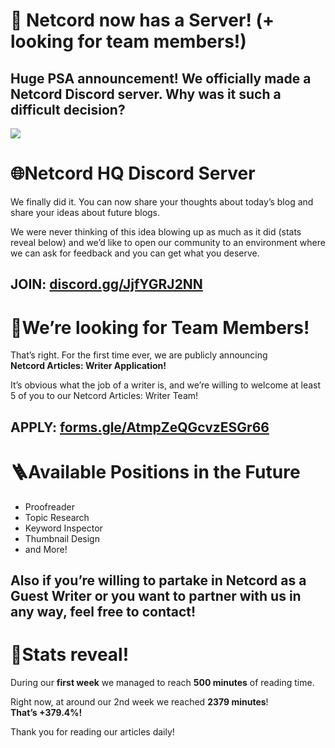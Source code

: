 📢 Netcord now has a Server! (+ looking for team members!)
==========================================================

Huge PSA announcement! We officially made a Netcord Discord server. Why was it such a difficult decision?
---------------------------------------------------------------------------------------------------------

![](https://miro.medium.com/max/1400/1*csBRfye6vK3j3wIaDfrTCQ.png)

🌐Netcord HQ Discord Server
===========================

We finally did it. You can now share your thoughts about today’s blog and share your ideas about future blogs.

We were never thinking of this idea blowing up as much as it did (stats reveal below) and we’d like to open our community to an environment where we can ask for feedback and you can get what you deserve.

**JOIN:** [**discord.gg/JjfYGRJ2NN**](https://discord.gg/JjfYGRJ2NN)
--------------------------------------------------------------------

👤We’re looking for Team Members!
=================================

That’s right. For the first time ever, we are publicly announcing  
**Netcord Articles: Writer Application!**

It’s obvious what the job of a writer is, and we’re willing to welcome at least 5 of you to our Netcord Articles: Writer Team!

APPLY: [forms.gle/AtmpZeQGcvzESGr66](https://forms.gle/AtmpZeQGcvzESGr66)
-------------------------------------------------------------------------

🪜Available Positions in the Future
===================================

*   Proofreader
*   Topic Research
*   Keyword Inspector
*   Thumbnail Design
*   and More!

Also if you’re willing to partake in Netcord as a Guest Writer or you want to partner with us in any way, feel free to contact!
-------------------------------------------------------------------------------------------------------------------------------

🔢Stats reveal!
===============

During our **first week** we managed to reach **500 minutes** of reading time.

Right now, at around our 2nd week we reached **2379 minutes**!  
**That’s +379.4%!**

Thank you for reading our articles daily!

